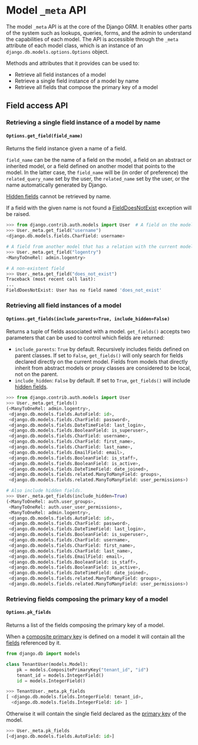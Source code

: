 # Model `_meta` API

The model `_meta` API is at the core of the Django ORM. It enables other parts of the system such as lookups, queries, forms, and the admin to understand the capabilities of each model. The API is accessible through the `_meta` attribute of each model class, which is an instance of an `django.db.models.options.Options` object.

Methods and attributes that it provides can be used to:

- Retrieve all field instances of a model
- Retrieve a single field instance of a model by name
- Retrieve all fields that compose the primary key of a model

## Field access API

### Retrieving a single field instance of a model by name

#### `Options.get_field(field_name)`

Returns the field instance given a name of a field.

`field_name` can be the name of a field on the model, a field on an abstract or inherited model, or a field defined on another model that points to the model. In the latter case, the `field_name` will be (in order of preference) the `related_query_name` set by the user, the `related_name` set by the user, or the name automatically generated by Django.

[Hidden fields](https://docs.djangoproject.com/en/5.2/ref/models/fields/#django.db.models.Field.hidden) cannot be retrieved by name.

If a field with the given name is not found a [FieldDoesNotExist](https://docs.djangoproject.com/en/5.2/ref/exceptions/#django.core.exceptions.FieldDoesNotExist) exception will be raised.

```python
>>> from django.contrib.auth.models import User  # A field on the model
>>> User._meta.get_field("username")
<django.db.models.fields.CharField: username>

# A field from another model that has a relation with the current model
>>> User._meta.get_field("logentry")
<ManyToOneRel: admin.logentry>

# A non-existent field
>>> User._meta.get_field("does_not_exist")
Traceback (most recent call last):
...
FieldDoesNotExist: User has no field named 'does_not_exist'
```

### Retrieving all field instances of a model

#### `Options.get_fields(include_parents=True, include_hidden=False)`

Returns a tuple of fields associated with a model. `get_fields()` accepts two parameters that can be used to control which fields are returned:

- `include_parents`: `True` by default. Recursively includes fields defined on parent classes. If set to `False`, `get_fields()` will only search for fields declared directly on the current model. Fields from models that directly inherit from abstract models or proxy classes are considered to be local, not on the parent.
- `include_hidden`: `False` by default. If set to `True`, `get_fields()` will include [hidden fields](https://docs.djangoproject.com/en/5.2/ref/models/fields/#django.db.models.Field.hidden).

```python
>>> from django.contrib.auth.models import User
>>> User._meta.get_fields()
(<ManyToOneRel: admin.logentry>,
 <django.db.models.fields.AutoField: id>,
 <django.db.models.fields.CharField: password>,
 <django.db.models.fields.DateTimeField: last_login>,
 <django.db.models.fields.BooleanField: is_superuser>,
 <django.db.models.fields.CharField: username>,
 <django.db.models.fields.CharField: first_name>,
 <django.db.models.fields.CharField: last_name>,
 <django.db.models.fields.EmailField: email>,
 <django.db.models.fields.BooleanField: is_staff>,
 <django.db.models.fields.BooleanField: is_active>,
 <django.db.models.fields.DateTimeField: date_joined>,
 <django.db.models.fields.related.ManyToManyField: groups>,
 <django.db.models.fields.related.ManyToManyField: user_permissions>)

# Also include hidden fields.
>>> User._meta.get_fields(include_hidden=True)
(<ManyToOneRel: auth.user_groups>,
 <ManyToOneRel: auth.user_user_permissions>,
 <ManyToOneRel: admin.logentry>,
 <django.db.models.fields.AutoField: id>,
 <django.db.models.fields.CharField: password>,
 <django.db.models.fields.DateTimeField: last_login>,
 <django.db.models.fields.BooleanField: is_superuser>,
 <django.db.models.fields.CharField: username>,
 <django.db.models.fields.CharField: first_name>,
 <django.db.models.fields.CharField: last_name>,
 <django.db.models.fields.EmailField: email>,
 <django.db.models.fields.BooleanField: is_staff>,
 <django.db.models.fields.BooleanField: is_active>,
 <django.db.models.fields.DateTimeField: date_joined>,
 <django.db.models.fields.related.ManyToManyField: groups>,
 <django.db.models.fields.related.ManyToManyField: user_permissions>)
```

### Retrieving fields composing the primary key of a model

#### `Options.pk_fields`

Returns a list of the fields composing the primary key of a model.

When a [composite primary key](https://docs.djangoproject.com/en/5.2/ref/models/fields/#django.db.models.CompositePrimaryKey) is defined on a model it will contain all the [fields](https://docs.djangoproject.com/en/5.2/ref/models/fields/#django.db.models.Field) referenced by it.

```python
from django.db import models

class TenantUser(models.Model):
    pk = models.CompositePrimaryKey("tenant_id", "id")
    tenant_id = models.IntegerField()
    id = models.IntegerField()
```

```python
>>> TenantUser._meta.pk_fields
[ <django.db.models.fields.IntegerField: tenant_id>,
  <django.db.models.fields.IntegerField: id> ]
```

Otherwise it will contain the single field declared as the [primary key](https://docs.djangoproject.com/en/5.2/ref/models/fields/#django.db.models.Field.primary_key) of the model.

```python
>>> User._meta.pk_fields
[<django.db.models.fields.AutoField: id>]
```